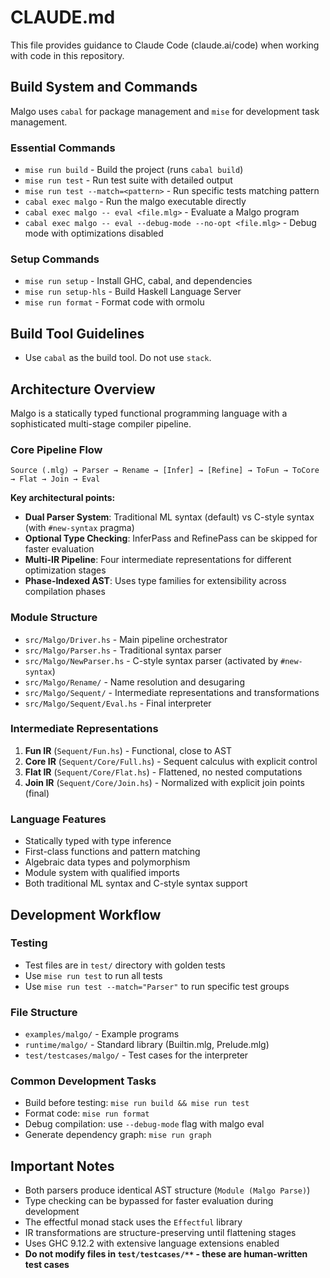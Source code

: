 # CLAUDE.md

This file provides guidance to Claude Code (claude.ai/code) when working with code in this repository.

## Build System and Commands

Malgo uses `cabal` for package management and `mise` for development task management.

### Essential Commands
- `mise run build` - Build the project (runs `cabal build`)
- `mise run test` - Run test suite with detailed output
- `mise run test --match=<pattern>` - Run specific tests matching pattern
- `cabal exec malgo` - Run the malgo executable directly
- `cabal exec malgo -- eval <file.mlg>` - Evaluate a Malgo program
- `cabal exec malgo -- eval --debug-mode --no-opt <file.mlg>` - Debug mode with optimizations disabled

### Setup Commands
- `mise run setup` - Install GHC, cabal, and dependencies
- `mise run setup-hls` - Build Haskell Language Server
- `mise run format` - Format code with ormolu

## Build Tool Guidelines
- Use `cabal` as the build tool. Do not use `stack`.

## Architecture Overview

Malgo is a statically typed functional programming language with a sophisticated multi-stage compiler pipeline.

### Core Pipeline Flow
```
Source (.mlg) → Parser → Rename → [Infer] → [Refine] → ToFun → ToCore → Flat → Join → Eval
```

**Key architectural points:**
- **Dual Parser System**: Traditional ML syntax (default) vs C-style syntax (with `#new-syntax` pragma)
- **Optional Type Checking**: InferPass and RefinePass can be skipped for faster evaluation
- **Multi-IR Pipeline**: Four intermediate representations for different optimization stages
- **Phase-Indexed AST**: Uses type families for extensibility across compilation phases

### Module Structure
- `src/Malgo/Driver.hs` - Main pipeline orchestrator
- `src/Malgo/Parser.hs` - Traditional syntax parser
- `src/Malgo/NewParser.hs` - C-style syntax parser (activated by `#new-syntax`)
- `src/Malgo/Rename/` - Name resolution and desugaring
- `src/Malgo/Sequent/` - Intermediate representations and transformations
- `src/Malgo/Sequent/Eval.hs` - Final interpreter

### Intermediate Representations
1. **Fun IR** (`Sequent/Fun.hs`) - Functional, close to AST
2. **Core IR** (`Sequent/Core/Full.hs`) - Sequent calculus with explicit control
3. **Flat IR** (`Sequent/Core/Flat.hs`) - Flattened, no nested computations
4. **Join IR** (`Sequent/Core/Join.hs`) - Normalized with explicit join points (final)

### Language Features
- Statically typed with type inference
- First-class functions and pattern matching
- Algebraic data types and polymorphism
- Module system with qualified imports
- Both traditional ML syntax and C-style syntax support

## Development Workflow

### Testing
- Test files are in `test/` directory with golden tests
- Use `mise run test` to run all tests
- Use `mise run test --match="Parser"` to run specific test groups

### File Structure
- `examples/malgo/` - Example programs
- `runtime/malgo/` - Standard library (Builtin.mlg, Prelude.mlg)
- `test/testcases/malgo/` - Test cases for the interpreter

### Common Development Tasks
- Build before testing: `mise run build && mise run test`
- Format code: `mise run format`
- Debug compilation: use `--debug-mode` flag with malgo eval
- Generate dependency graph: `mise run graph`

## Important Notes

- Both parsers produce identical AST structure (`Module (Malgo Parse)`)
- Type checking can be bypassed for faster evaluation during development
- The effectful monad stack uses the `Effectful` library
- IR transformations are structure-preserving until flattening stages
- Uses GHC 9.12.2 with extensive language extensions enabled
- **Do not modify files in `test/testcases/**` - these are human-written test cases**